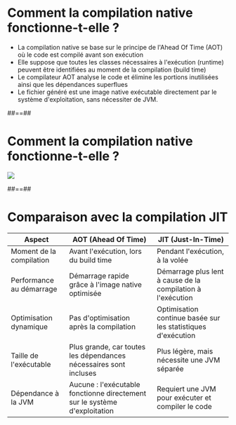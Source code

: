 # Comment la compilation native fonctionne-t-elle ?

<ul>
  <li>La compilation native se base sur le principe de l'Ahead Of Time (AOT) où le code est compilé avant son exécution </li>
  <li>Elle suppose que toutes les classes nécessaires à l'exécution (runtime) peuvent être identifiées au moment de la compilation (build time) </li>
  <li>Le compilateur AOT analyse le code et élimine les portions inutilisées ainsi que les dépendances superflues </li>
  <li>Le fichier généré est une image native exécutable directement par le système d'exploitation, sans nécessiter de JVM. </li>
</ul>

##==##

# Comment la compilation native fonctionne-t-elle ?

<img class="full-width" src="./assets/images/native.jpg">

##==##

# Comparaison avec la compilation JIT

| Aspect                        | AOT (Ahead Of Time)                                      | JIT (Just-In-Time)                                      |
|-------------------------------|---------------------------------------------------------|--------------------------------------------------------|
| Moment de la compilation       | Avant l'exécution, lors du build time                   | Pendant l'exécution, à la volée                        |
| Performance au démarrage       | Démarrage rapide grâce à l'image native optimisée       | Démarrage plus lent à cause de la compilation à l'exécution |
| Optimisation dynamique         | Pas d'optimisation après la compilation                 | Optimisation continue basée sur les statistiques d'exécution |
| Taille de l'exécutable         | Plus grande, car toutes les dépendances nécessaires sont incluses | Plus légère, mais nécessite une JVM séparée             |
| Dépendance à la JVM            | Aucune : l'exécutable fonctionne directement sur le système d'exploitation | Requiert une JVM pour exécuter et compiler le code       |




